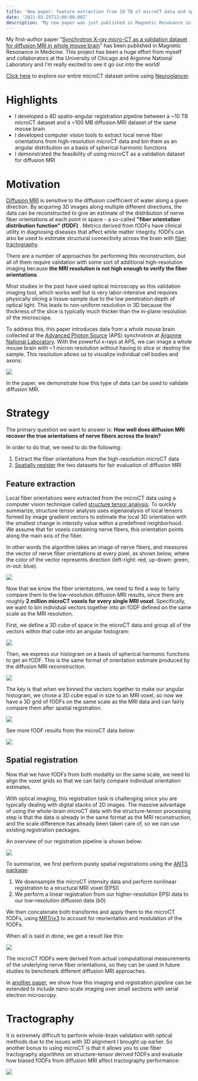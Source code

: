 ```yaml
---
title: 'New paper: feature extraction from 10 TB of microCT data and spatial registration to diffusion MRI'
date: '2021-03-25T12:00:00.00Z'
description: 'My new paper was just published in Magnetic Resonance in Medicine. It demonstrates a processing pipeline to validate diffusion MRI with microCT.'
---
```


My first-author paper "[Synchrotron X-ray micro-CT as a validation dataset for
diffusion MRI in whole mouse
brain](https://onlinelibrary.wiley.com/doi/10.1002/mrm.28776)" has been
published in Magnetic Resonance in Medicine. This project has been a huge effort
from myself and collaborators at the University of Chicago and Argonne National
Laboratory and I'm really excited to see it go out into the world!

<a
href="http://neuroglancer-demo.appspot.com/#!%7B%22dimensions%22:%7B%22x%22:%5B0.0000012000000000000002%2C%22m%22%5D%2C%22y%22:%5B0.0000012000000000000002%2C%22m%22%5D%2C%22z%22:%5B0.0000012000000000000002%2C%22m%22%5D%7D%2C%22position%22:%5B3679.06396484375%2C6571.3544921875%2C4455.212890625%5D%2C%22crossSectionOrientation%22:%5B0.6972193717956543%2C0.7150224447250366%2C-0.014205372892320156%2C-0.04925645515322685%5D%2C%22crossSectionScale%22:0.6102521275481583%2C%22projectionOrientation%22:%5B-0.5169536471366882%2C0.47275060415267944%2C-0.5274643898010254%2C0.4806736409664154%5D%2C%22projectionScale%22:16384%2C%22layers%22:%5B%7B%22type%22:%22image%22%2C%22source%22:%22precomputed://http://nova.kasthurilab.com:8000/neuroglancer/recon_crop8_neurog/image/%22%2C%22tab%22:%22source%22%2C%22name%22:%22WholeBrain%22%7D%5D%2C%22showAxisLines%22:false%2C%22layout%22:%22xy%22%7D"
 target = "_blank" rel="noreferrer">Click here</a> to explore our entire microCT dataset online using
[Neuroglancer](https://opensource.google/projects/neuroglancer).

# Highlights

- I developed a 4D spatio-angular registration pipeline between a ~10 TB microCT
dataset and a ~100 MB diffusion MRI dataset of the same mouse brain
- I developed computer vision tools to extract local nerve fiber orientations from high-resolution
microCT data and bin them as an angular distribution on a basis of spherical harmonic functions
- I demonstrated the feasibility of using microCT as a validation dataset for diffusion MRI

# Motivation

[Diffusion MRI](https://en.wikipedia.org/wiki/Diffusion_MRI) is sensitive to the
diffusion coefficient of water along a given direction. By acquiring 3D images
along multiple different directions, the data can be reconstructed to give an
estimate of the distribution of nerve fiber orientations at each point in
space - a so-called **"fiber orientation distribution function" (fODF)** .
Metrics derived from fODFs have clinical utility in diagnosing diseases that
affect white matter integrity. fODFs can also be used to estimate structural
connectivity across the brain with [fiber
tractography](https://en.wikipedia.org/wiki/Tractography).

There are a number of approaches for performing this reconstruction, but all of
them require validation with some sort of additional high-resolution imaging
because **the MRI resolution is not high enough to verify the fiber
orientations**.

Most studies in the past have used optical microscopy as this validation imaging
tool, which works well but is very labor-intensive and requires physically
slicing a tissue-sample due to the low penetration depth of optical light.  This
leads to non-uniform resolution in 3D because the thickness of the slice is
typically much thicker than the in-plane resolution of the microscope.

To address this, this paper introduces data from a whole mouse brain collected
at the [Advanced Photon Source](https://www.aps.anl.gov/) (APS) synchrotron at
[Argonne National Laboratory](https://www.anl.gov/). With the powerful x-rays at
APS, we can image a whole mouse brain with ~1 micron resolution without having
to slice or destroy the sample. This resolution allows us to visualize
individual cell bodies and axons:

![](./cells_and_axons.jpg)

In the paper, we demonstrate how this type of data can be used to validate diffusion MRI.

# Strategy

The primary question we want to answer is: **How well does diffusion MRI recover
the true orientations of nerve fibers across the brain?**

In order to do that, we need to do the following:

1. Extract the fiber orientations from the high-resolution microCT data
2. [Spatially register](https://en.wikipedia.org/wiki/Image_registration) the
   two datasets for fair evaluation of diffusion MRI

## Feature extraction

Local fiber orientations were extracted from the microCT data using a computer
vision technique called [structure tensor
analysis](https://en.wikipedia.org/wiki/Structure_tensor). To quickly summarize,
structure tensor analysis uses eigenanalysis of local tensors formed by image
gradient vectors to estimate the local 3D orientation with the smallest change
in intensity value within a predefined neighborhood. We assume that for voxels
containing nerve fibers, this orientation points along the main axis of the
fiber.

In other words the algorithm takes an image of nerve fibers, and measures the
vector of nerve fiber orientations at every pixel, as shown below, where the
color of the vector represents direction (left-right: red, up-down: green,
in-out: blue).

![](./st1.jpg)

Now that we know the fiber orientations, we need to find a way to fairly compare
them to the low-resolution diffusion MRI results, since there are roughly **2
million microCT voxels for every single MRI voxel**. Specifically, we want to
bin individual vectors together into an fODF defined on the same scale as the MRI
resolution.

First, we define a 3D cube of space in the microCT data and group all of the
vectors within that cube into an angular histogram:

![](./st2.jpg)

Then, we express our histogram on a basis of spherical harmonic functions to get
an fODF. This is the same format of orientation estimate produced by the
diffusion MRI reconstruction.

![](./st3.jpg)

The key is that when we binned the vectors together to make our angular
histogram, we chose a 3D cube equal in size to an MRI voxel, so now we
have a 3D grid of fODFs on the same scale as the MRI data and can fairly compare
them after spatial registration. 

![](./st4.jpg)

See more fODF results from the microCT data below:

![](./fodf_xr.jpg)

## Spatial registration

Now that we have fODFs from both modality on the same scale, we need
to align the voxel grids so that we can fairly compare individual 
orientation estimates. 

With optical imaging, this registration task is challenging since you are
typically dealing with digital stacks of 2D images. The massive advantage of
using the whole-brain microCT data with the structure-tensor processing step is
that the data is already in the same format as the MRI reconstruction, and the
scale difference has already been taken care of, so we can use existing
registration packages. 

An overview of our registration pipeline is shown below:

![](./registration_flowchart.jpg)

To summarize, we first perform purely spatial registrations using the
[ANTS package](http://stnava.github.io/ANTs/):
1. We downsample the microCT intensity data and perform nonlinear
registration to a structural MRI voxel (EPSI)
2. We perform a linear registration from our higher-resolution EPSI
data to our low-resolution diffusion data (b0)

We then concatenate both transforms and apply them to the microCT fODFs, using
[MRTrix3](https://www.mrtrix.org/) to account for reorientation and modulation
of the fODFs.

When all is said in done, we get a result like this:

![](./odf_registration.jpg)

The microCT fODFs were derived from actual computational measurements of
the underlying nerve fiber orientations, so they can be used in future studies
to benchmark different diffusion MRI approaches. 

In [another paper](/news/imaging-pipeline-paper/), we show how this imaging and
registration pipeline can be extended to include nano-scale imaging over small
sections with serial electron microscopy.

# Tractography

It is extremely difficult to perform whole-brain validation with optical methods
due to the issues with 3D alignment I brought up earlier. So another bonus to
using microCT is that it allows you to use fiber tractography algorithms
on structure-tensor derived fODFs and evaluate how biased fODFs from diffusion
MRI affect tractography performance:

![](./tracts.jpg)

